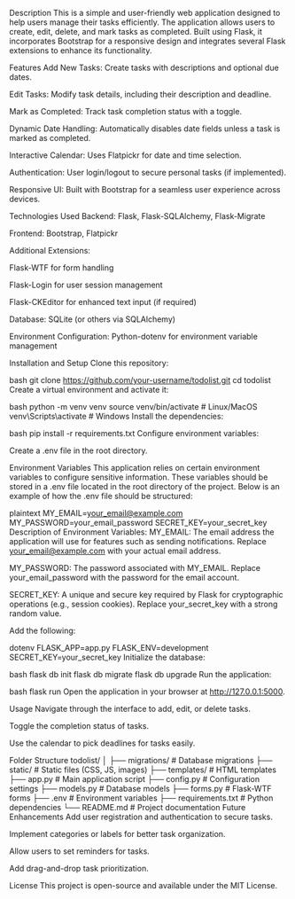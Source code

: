Description
This is a simple and user-friendly web application designed to help users manage their tasks efficiently. The application allows users to create, edit, delete, and mark tasks as completed. Built using Flask, it incorporates Bootstrap for a responsive design and integrates several Flask extensions to enhance its functionality.

Features
Add New Tasks: Create tasks with descriptions and optional due dates.

Edit Tasks: Modify task details, including their description and deadline.

Mark as Completed: Track task completion status with a toggle.

Dynamic Date Handling: Automatically disables date fields unless a task is marked as completed.

Interactive Calendar: Uses Flatpickr for date and time selection.

Authentication: User login/logout to secure personal tasks (if implemented).

Responsive UI: Built with Bootstrap for a seamless user experience across devices.

Technologies Used
Backend: Flask, Flask-SQLAlchemy, Flask-Migrate

Frontend: Bootstrap, Flatpickr

Additional Extensions:

Flask-WTF for form handling

Flask-Login for user session management

Flask-CKEditor for enhanced text input (if required)

Database: SQLite (or others via SQLAlchemy)

Environment Configuration: Python-dotenv for environment variable management

Installation and Setup
Clone this repository:

bash
git clone https://github.com/your-username/todolist.git
cd todolist
Create a virtual environment and activate it:

bash
python -m venv venv
source venv/bin/activate   # Linux/MacOS
venv\Scripts\activate      # Windows
Install the dependencies:

bash
pip install -r requirements.txt
Configure environment variables:

Create a .env file in the root directory.

Environment Variables
This application relies on certain environment variables to configure sensitive information. These variables should be stored in a .env file located in the root directory of the project. Below is an example of how the .env file should be structured:

plaintext
MY_EMAIL=your_email@example.com
MY_PASSWORD=your_email_password
SECRET_KEY=your_secret_key
Description of Environment Variables:
MY_EMAIL: The email address the application will use for features such as sending notifications. Replace your_email@example.com with your actual email address.

MY_PASSWORD: The password associated with MY_EMAIL. Replace your_email_password with the password for the email account.

SECRET_KEY: A unique and secure key required by Flask for cryptographic operations (e.g., session cookies). Replace your_secret_key with a strong random value.

Add the following:

dotenv
FLASK_APP=app.py
FLASK_ENV=development
SECRET_KEY=your_secret_key
Initialize the database:

bash
flask db init
flask db migrate
flask db upgrade
Run the application:

bash
flask run
Open the application in your browser at http://127.0.0.1:5000.

Usage
Navigate through the interface to add, edit, or delete tasks.

Toggle the completion status of tasks.

Use the calendar to pick deadlines for tasks easily.

Folder Structure
todolist/
│
├── migrations/         # Database migrations
├── static/             # Static files (CSS, JS, images)
├── templates/          # HTML templates
├── app.py              # Main application script
├── config.py           # Configuration settings
├── models.py           # Database models
├── forms.py            # Flask-WTF forms
├── .env                # Environment variables
├── requirements.txt    # Python dependencies
└── README.md           # Project documentation
Future Enhancements
Add user registration and authentication to secure tasks.

Implement categories or labels for better task organization.

Allow users to set reminders for tasks.

Add drag-and-drop task prioritization.

License
This project is open-source and available under the MIT License.